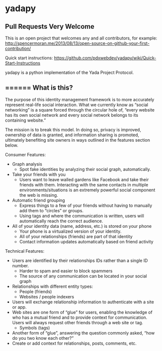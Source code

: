 yadapy
======
Pull Requests Very Welcome
---

This is an open project that welcomes any and all contributors, for example:
http://spencermoran.me/2013/08/13/open-source-on-github-your-first-contribution/

Quick start instructions: 
https://github.com/pdxwebdev/yadapy/wiki/Quick-Start-Instructions


yadapy is a python implementation of the Yada Project Protocol.

======
What is this?
---
The purpose of this identity management framework is to more accurately represent real-life social interaction. What we currently know as “social networking” is a square forced through the circular hole of, “every website has its own social network and every social network belongs to its containing website.”

The mission is to break this model. In doing so, privacy is improved, ownership of data is granted, and information sharing is promoted, ultimately benefiting site owners in ways outlined in the features section below.

Consumer Features:
-	Graph analysis
    -	Spot fake identities by analyzing their social graph, automatically.
-	Take your friends with you
    -	Users want to leave walled gardens like Facebook and take their friends with them.  Interacting with the same contacts in multiple environments/situations is an extremely powerful social component the web is missing.
-	Automatic friend grouping
    -	Express things to a few of your friends without having to manually add them to “circles” or groups. 
    -	Using tags and where the communication is written, users will automatically reach the correct audience. 
-	All of your identity data (name, address, etc.) is stored on your phone
    -	Your phone is a virtualized version of your identity.
    -	All of your relationships (friends) are part of that identity 
    -	Contact information updates automatically based on friend activity

Technical Features:
-	Users are identified by their relationships IDs rather than a single ID number.
    -	Harder to spam and easier to block spammers
    -	The source of any communication can be located in your social graph
-	Relationships with different entity types: 
    -	People (friends)
    -	Websites / people indexers
-	Users will exchange relationship information to authenticate with a site or app. 
-	Web sites are one form of “glue” for users, enabling the knowledge of who has a mutual friend and to provide context for communication. Users will always request other friends through a web site or tag.
    -	Symbols (tags)
-	Another form of “glue”, answering the question commonly asked, “how do you two know each other?”
-	Create or add context for relationships, posts, comments, etc.
